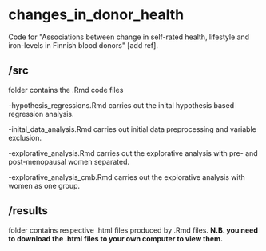 # changes_in_donor_health
Code for "Associations between change in self-rated health, lifestyle and iron-levels in Finnish blood donors" [add ref].

## /src 
folder contains the .Rmd code files
  
  -hypothesis_regressions.Rmd carries out the inital hypothesis based regression analysis.
  
  -inital_data_analysis.Rmd carries out initial data preprocessing and variable exclusion.
  
  -explorative_analysis.Rmd carries out the explorative analysis with pre- and post-menopausal women separated.
  
  -explorative_analysis_cmb.Rmd carries out the explorative analysis with women as one group.

## /results 
folder contains respective .html files produced by .Rmd files. 
**N.B. you need to download the .html files to your own computer to view them.**

